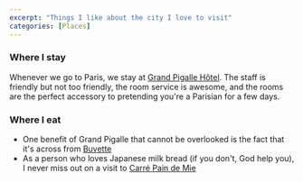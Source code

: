 ```yaml
---
excerpt: "Things I like about the city I love to visit"
categories: [Places]
---
```

### Where I stay
Whenever we go to Paris, we stay at [Grand Pigalle Hôtel](https://www.grandpigalle.com/). The staff is friendly but not too friendly, the room service is awesome, and the rooms are the perfect accessory to pretending you're a Parisian for a few days.

### Where I eat
- One benefit of Grand Pigalle that cannot be overlooked is the fact that it's across from [Buvette](https://ilovebuvette.com)
- As a person who loves Japanese milk bread (if you don't, God help you), I never miss out on a visit to [Carré Pain de Mie](https://en.carrepaindemie.com)